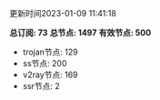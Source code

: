 更新时间2023-01-09 11:41:18

**总订阅: 73**
**总节点: 1497**
**有效节点: 500**
- trojan节点: 129
- ss节点: 200
- v2ray节点: 169
- ssr节点: 2
